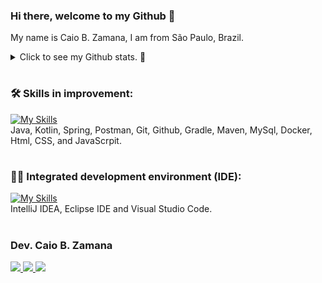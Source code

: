 
<!--
//Paleta de cores azul saúde
https://color.adobe.com/pt/search?q=azul%20sa%C3%BAde

//gráfico de commit
https://ashutosh00710.github.io/github-readme-activity-graph/

### Hi there 👋


Here are some ideas to get you started:

- 🔭 I’m currently working on ...
- 🌱 I’m currently learning ...
- 👯 I’m looking to collaborate on ...
- 🤔 I’m looking for help with ...
- 💬 Ask me about ...
- 📫 How to reach me: ...
- 😄 Pronouns: ...
- ⚡ Fun fact: ...
-->

  
<!-- <img width=100% src="https://capsule-render.vercel.app/api?type=waving&color=0487D9&height=120&section=header"/> -->

### Hi there, welcome to my Github 👋 

My name is Caio B. Zamana, I am from São Paulo, Brazil.<br>


<!-- [![Typing SVG](https://readme-typing-svg.herokuapp.com/?color=0487D9&size=35&center=true&vCenter=true&width=1000&lines=HELLO,+my+name+is+Caio+Bello,+from+Brasil-SP;Welcome+to+my+Github's+profile!+:%29)](https://git.io/typing-svg) -->


<details>

  <summary>Click to see my Github stats. 🔭</summary>
   <br>
   
<div align="center">  
  <img width="49%" height="195px" src="https://github-readme-stats.vercel.app/api?username=caiobello&show_icons=true" alt="Caio Zamana github stats" /> 
  <img width="44%" height="195px" src="https://github-readme-stats.vercel.app/api/top-langs/?username=caiobello&layout=compact" />
</div>


</details>

#
<!-- https://skillicons.dev/ -->
<!--Icons: https://github.com/tandpfun/skill-icons#readme -->
### 🛠 Skills in improvement:
[![My Skills](https://skillicons.dev/icons?i=java,kotlin,spring,postman,git,github,gradle,maven,mysql,docker,html,css,js&theme=light)](https://github.com/caiobello/)<br>
Java, Kotlin, Spring, Postman, Git, Github, Gradle, Maven, MySql, Docker, Html, CSS, and JavaScrpit.
 <br>
 
 #
 
### 👩‍💻 Integrated development environment (IDE):
[![My Skills](https://skillicons.dev/icons?i=idea,eclipse,vscode&theme=light)](https://github.com/caiobello/)<br>
IntelliJ IDEA, Eclipse IDE and Visual Studio Code.
<br>

#

<!--### Another tools:
MySql WorkBench, Oracle Virtual Box, XAMPP, Linux Ubuntu, Windows.
<br>
# -->

<!-- https://github.com/iuricode/readme-template/blob/main/badges/badges.md -->

### Dev. Caio B. Zamana

  <a href="https://www.linkedin.com/in/desenvolvedorcaiobello/" target="_blank"><img src="https://img.shields.io/badge/-LinkedIn-%230077B5?style=for-the-badge&logo=linkedin&logoColor=white" target="_blank">
  <a href="https://api.whatsapp.com/send?phone=55048991477921" target="_blank"><img src="https://img.shields.io/badge/WhatsApp-25D366?style=for-the-badge&logo=whatsapp&logoColor=white">
  <a href = "mailto:caiobzm@gmail.com"><img src="https://img.shields.io/badge/-Gmail-%23333?style=for-the-badge&logo=gmail&logoColor=white" target="_blank"></a>



<!-- <img width=100% src="https://capsule-render.vercel.app/api?type=waving&color=0487D9&height=120&section=footer"/> -->

